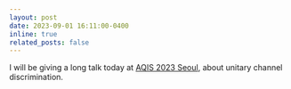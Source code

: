 ```yaml
---
layout: post
date: 2023-09-01 16:11:00-0400
inline: true
related_posts: false
---
```


I will be giving a long talk today at <a href="http://aqis-conf.org/2023/">AQIS 2023 Seoul</a>, about unitary channel discrimination.

